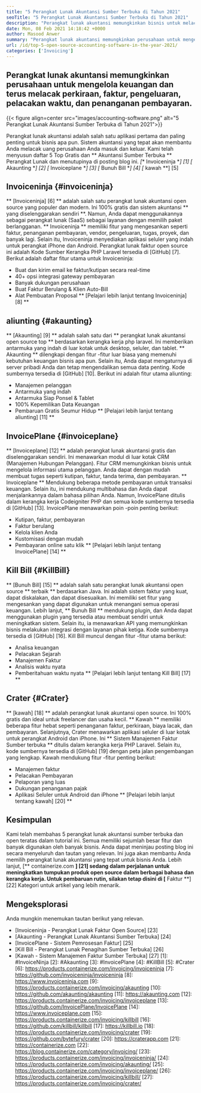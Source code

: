 ```yaml
---
title: "5 Perangkat Lunak Akuntansi Sumber Terbuka di Tahun 2021" 
seoTitle: "5 Perangkat Lunak Akuntansi Sumber Terbuka di Tahun 2021" 
description: "Perangkat lunak akuntansi memungkinkan bisnis untuk melacak uang masuk dan keluar. Pilih perangkat lunak faktur yang tepat dan tahan dengan ketat pada keuangan." 
date: Mon, 08 Feb 2021 14:18:42 +0000
author: Masood Anwer
summary: "Perangkat lunak akuntansi memungkinkan perusahaan untuk mengelola keuangan dan terus melacak estimasi, faktur, pengeluaran, pelacakan waktu, dan penanganan pembayaran." 
url: /id/top-5-open-source-accounting-software-in-the-year-2021/
categories: ['Invoicing']
---
```


## Perangkat lunak akuntansi memungkinkan perusahaan untuk mengelola keuangan dan terus melacak perkiraan, faktur, pengeluaran, pelacakan waktu, dan penanganan pembayaran.

{{< figure align=center src="images/accounting-software.png" alt="5 Perangkat Lunak Akuntansi Sumber Terbuka di Tahun 2021">}}

Perangkat lunak akuntansi adalah salah satu aplikasi pertama dan paling penting untuk bisnis apa pun. Sistem akuntansi yang tepat akan membantu Anda melacak uang perusahaan Anda masuk dan keluar. Kami telah menyusun daftar 5 Top Gratis dan ** Akuntansi Sumber Terbuka ** Perangkat Lunak dan menutupinya di posting blog ini.
  *[** Invoiceninja **] [1]
  *[** Akaunting **] [2]
  *[** Invoiceplane **] [3]
  *[** Bunuh Bill **] [4]
  *[** kawah **] [5]

## Invoiceninja {#invoiceninja}
** [Invoiceninja] [6] ** adalah salah satu perangkat lunak akuntansi open source yang populer dan modern. Ini 100% gratis dan sistem akuntansi ** yang diselenggarakan sendiri **. Namun, Anda dapat menggunakannya sebagai perangkat lunak (SaaS) sebagai layanan dengan memilih paket berlangganan. ** Invoiceninja ** memiliki fitur yang mengesankan seperti faktur, penanganan pembayaran, vendor, pengeluaran, tugas, proyek, dan banyak lagi. Selain itu, Invoiceninja menyediakan aplikasi seluler yang indah untuk perangkat iPhone dan Android. Perangkat lunak faktur open source ini adalah Kode Sumber Kerangka PHP Laravel tersedia di [GitHub] [7].
Berikut adalah daftar fitur utama untuk Invoiceninja:
  * Buat dan kirim email ke faktur/kutipan secara real-time
  * 40+ opsi integrasi gateway pembayaran
  * Banyak dukungan perusahaan
  * Buat Faktur Berulang & Klien Auto-Bill
  * Alat Pembuatan Proposal
** [Pelajari lebih lanjut tentang Invoiceninja] [8] **

## aliunting {#akaunting}
** [Akaunting] [9] ** adalah salah satu dari ** perangkat lunak akuntansi open source top ** berdasarkan kerangka kerja php laravel. Ini memberikan antarmuka yang indah di luar kotak untuk desktop, seluler, dan tablet. ** Akaunting ** dilengkapi dengan fitur -fitur luar biasa yang memenuhi kebutuhan keuangan bisnis apa pun. Selain itu, Anda dapat mengaturnya di server pribadi Anda dan tetap mengendalikan semua data penting. Kode sumbernya tersedia di [GitHub] [10].
Berikut ini adalah fitur utama aliunting:
  * Manajemen pelanggan
  * Antarmuka yang indah
  * Antarmuka Siap Ponsel & Tablet
  * 100% Kepemilikan Data Keuangan
  * Pembaruan Gratis Seumur Hidup
** [Pelajari lebih lanjut tentang aliunting] [11] **

## InvoicePlane {#invoiceplane}
** [Invoiceplane] [12] ** adalah perangkat lunak akuntansi gratis dan diselenggarakan sendiri. Ini menawarkan modul di luar kotak CRM (Manajemen Hubungan Pelanggan). Fitur CRM memungkinkan bisnis untuk mengelola informasi utama pelanggan. Anda dapat dengan mudah membuat tugas seperti kutipan, faktur, tanda terima, dan pembayaran. ** Invoiceplane ** Mendukung beberapa metode pembayaran untuk transaksi keuangan. Selain itu, ini mendukung multibahasa dan Anda dapat menjalankannya dalam bahasa pilihan Anda. Namun, InvoicePlane ditulis dalam kerangka kerja Codeigniter PHP dan semua kode sumbernya tersedia di [GitHub] [13].
InvoicePlane menawarkan poin -poin penting berikut:
  * Kutipan, faktur, pembayaran
  * Faktur berulang
  * Kelola klien Anda
  * Kustomisasi dengan mudah
  * Pembayaran online satu klik
** [Pelajari lebih lanjut tentang InvoicePlane] [14] **

## Kill Bill {#KillBill}
** [Bunuh Bill] [15] ** adalah salah satu perangkat lunak akuntansi open source ** terbaik ** berdasarkan Java. Ini adalah sistem faktur yang kuat, dapat diskalakan, dan dapat disesuaikan. Ini memiliki set fitur yang mengesankan yang dapat digunakan untuk menangani semua operasi keuangan. Lebih lanjut, ** Bunuh Bill ** mendukung plugin, dan Anda dapat menggunakan plugin yang tersedia atau membuat sendiri untuk meningkatkan sistem. Selain itu, ia menawarkan API yang memungkinkan bisnis melakukan integrasi dengan layanan pihak ketiga. Kode sumbernya tersedia di [GitHub] [16].
Kill Bill muncul dengan fitur -fitur utama berikut:
  * Analisa keuangan
  * Pelacakan Sejarah
  * Manajemen Faktur
  * Analisis waktu nyata
  * Pemberitahuan waktu nyata
** [Pelajari lebih lanjut tentang Kill Bill] [17] **

## Crater {#Crater}
** [kawah] [18] ** adalah perangkat lunak akuntansi open source. Ini 100% gratis dan ideal untuk freelancer dan usaha kecil. ** Kawah ** memiliki beberapa fitur hebat seperti penanganan faktur, perkiraan, biaya lacak, dan pembayaran. Selanjutnya, Crater menawarkan aplikasi seluler di luar kotak untuk perangkat Android dan iPhone. Ini ** Sistem Manajemen Faktur Sumber terbuka ** ditulis dalam kerangka kerja PHP Laravel. Selain itu, kode sumbernya tersedia di [GitHub] [19] dengan peta jalan pengembangan yang lengkap.
Kawah mendukung fitur -fitur penting berikut:
  * Manajemen faktur
  * Pelacakan Pembayaran
  * Pelaporan yang luas
  * Dukungan penanganan pajak
  * Aplikasi Seluler untuk Android dan iPhone
** [Pelajari lebih lanjut tentang kawah] [20] **

## Kesimpulan
Kami telah membahas 5 perangkat lunak akuntansi sumber terbuka dan open teratas dalam tutorial ini. Semua memiliki sejumlah besar fitur dan banyak digunakan oleh banyak bisnis. Anda dapat meninjau posting blog ini secara menyeluruh dan tautan yang relevan. Ini juga akan membantu Anda memilih perangkat lunak akuntansi yang tepat untuk bisnis Anda.
Lebih lanjut, [** containerize.com **] [21] sedang dalam perjalanan untuk meningkatkan tumpukan produk open source dalam berbagai bahasa dan kerangka kerja. Untuk pembaruan rutin, silakan tetap disini di [** Faktur **] [22] Kategori untuk artikel yang lebih menarik.

## Mengeksplorasi
Anda mungkin menemukan tautan berikut yang relevan.
  * [Invoiceninja - Perangkat Lunak Faktur Open Source] [23]
  * [Akaunting - Perangkat Lunak Akuntansi Sumber Terbuka] [24]
  * [InvoicePlane - Sistem Pemrosesan Faktur] [25]
  * [Kill Bill - Perangkat Lunak Penagihan Sumber Terbuka] [26]
  * [Kawah - Sistem Manajemen Faktur Sumber Terbuka] [27]
[1]: #InvoiceNinja
[2]: #Akaunting
[3]: #InvoicePlane
[4]: #KillBill
[5]: #Crater
[6]: https://products.containerize.com/invoicing/invoiceninja
[7]: https://github.com/invoiceninja/invoiceninja
[8]: https://www.invoiceninja.com
[9]: https://products.containerize.com/invoicing/akaunting
[10]: https://github.com/akaunting/akaunting
[11]: https://akaunting.com
[12]: https://products.containerize.com/invoicing/invoiceplane
[13]: https://github.com/InvoicePlane/InvoicePlane
[14]: https://www.invoiceplane.com
[15]: https://products.containerize.com/invoicing/killbill
[16]: https://github.com/killbill/killbill
[17]: https://killbill.io
[18]: https://products.containerize.com/invoicing/crater
[19]: https://github.com/bytefury/crater
[20]: https://craterapp.com
[21]: https://containerize.com
[22]: https://blog.containerize.com/category/invoicing/
[23]: https://products.containerize.com/invoicing/invoiceninja/
[24]: https://products.containerize.com/invoicing/akaunting/
[25]: https://products.containerize.com/invoicing/invoiceplane/
[26]: https://products.containerize.com/invoicing/killbill/
[27]: https://products.containerize.com/invoicing/crater/
